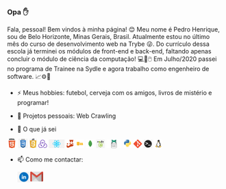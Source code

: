 ### Opa ✋

Fala, pessoal! Bem vindos à minha página! :blush:
Meu nome é Pedro Henrique, sou de Belo Horizonte, Minas Gerais, Brasil.
Atualmente estou no último mês do curso de desenvolvimento web na Trybe :stuck_out_tongue_winking_eye:. Do currículo dessa escola já terminei os módulos de front-end e back-end, faltando apenas concluir o módulo de ciência da computação! 💻💾🖱️
Em Julho/2020 passei no programa de Trainee na Sydle e agora trabalho como engenheiro de software. 📈⚙️🔗

- ⚡ Meus hobbies: futebol, cerveja com os amigos, livros de mistério e programar!

- 🌱 Projetos pessoais: Web Crawling

- 🔎 O que já sei

<code><img height="22" src="https://raw.githubusercontent.com/PHTF92/PHTF92/master/images/html.png"></code>
<code><img height="22" src="https://raw.githubusercontent.com/PHTF92/PHTF92/master/images/css.jpeg"></code>
<code><img height="22" src="https://raw.githubusercontent.com/PHTF92/PHTF92/master/images/js.png"></code>
<code><img height="20" src="https://raw.githubusercontent.com/PHTF92/PHTF92/master/images/redux.png"></code>
<code><img height="20" src="https://raw.githubusercontent.com/PHTF92/PHTF92/master/images/react.png"></code>
<code><img height="20" src="https://raw.githubusercontent.com/PHTF92/PHTF92/master/images/jest.png"></code>
<code><img height="20" src="https://raw.githubusercontent.com/PHTF92/PHTF92/master/images/sql.png"></code>
<code><img height="20" src="https://raw.githubusercontent.com/PHTF92/PHTF92/master/images/mongo.jpeg"></code>
<code><img height="20" src="https://raw.githubusercontent.com/PHTF92/PHTF92/master/images/node.jpeg"></code>
<code><img height="20" src="https://raw.githubusercontent.com/PHTF92/PHTF92/master/images/pup.png"></code>
<code><img height="20" src="https://raw.githubusercontent.com/PHTF92/PHTF92/master/images/python.jpeg"></code>
<code><img height="20" src="https://raw.githubusercontent.com/PHTF92/PHTF92/master/images/git.png"></code>
<code><img height="20" src="https://raw.githubusercontent.com/PHTF92/PHTF92/master/images/terminal.png"></code>
<code><img height="20" src="https://raw.githubusercontent.com/PHTF92/PHTF92/master/images/linux.png"></code>



- 📫 Como me contactar:

  <a href="https://www.linkedin.com/in/pedro-henrique-tofani-ferreira/">
    <img align="left" alt="PedroLinkedIn" width="30px" src="https://raw.githubusercontent.com/PHTF92/PHTF92/master/images/linkedIn.png" />
  </a>
  <a href="mailto:phtf92@gmail.com">
    <img align="left" alt="PedroGmail" width="30px" src="https://raw.githubusercontent.com/PHTF92/PHTF92/master/images/gmail.png" />
  </a>
